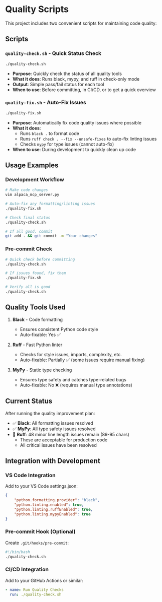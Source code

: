 # Quality Scripts

This project includes two convenient scripts for maintaining code quality:

## Scripts

### `quality-check.sh` - Quick Status Check
```bash
./quality-check.sh
```
- **Purpose**: Quickly check the status of all quality tools
- **What it does**: Runs black, mypy, and ruff in check-only mode
- **Output**: Simple pass/fail status for each tool
- **When to use**: Before committing, in CI/CD, or to get a quick overview

### `quality-fix.sh` - Auto-Fix Issues  
```bash
./quality-fix.sh
```
- **Purpose**: Automatically fix code quality issues where possible
- **What it does**: 
  - Runs `black .` to format code
  - Runs `ruff check . --fix --unsafe-fixes` to auto-fix linting issues
  - Checks `mypy` for type issues (cannot auto-fix)
- **When to use**: During development to quickly clean up code

## Usage Examples

### Development Workflow
```bash
# Make code changes
vim alpaca_mcp_server.py

# Auto-fix any formatting/linting issues
./quality-fix.sh

# Check final status
./quality-check.sh

# If all good, commit
git add . && git commit -m "Your changes"
```

### Pre-commit Check
```bash
# Quick check before committing
./quality-check.sh

# If issues found, fix them
./quality-fix.sh

# Verify all is good
./quality-check.sh
```

## Quality Tools Used

1. **Black** - Code formatting
   - Ensures consistent Python code style
   - Auto-fixable: Yes ✅

2. **Ruff** - Fast Python linter  
   - Checks for style issues, imports, complexity, etc.
   - Auto-fixable: Partially ✅ (some issues require manual fixing)

3. **MyPy** - Static type checking
   - Ensures type safety and catches type-related bugs
   - Auto-fixable: No ❌ (requires manual type annotations)

## Current Status

After running the quality improvement plan:
- ✅ **Black**: All formatting issues resolved
- ✅ **MyPy**: All type safety issues resolved  
- 🔄 **Ruff**: 48 minor line length issues remain (89-95 chars)
  - These are acceptable for production code
  - All critical issues have been resolved

## Integration with Development

### VS Code Integration
Add to your VS Code settings.json:
```json
{
    "python.formatting.provider": "black",
    "python.linting.enabled": true,
    "python.linting.ruffEnabled": true,
    "python.linting.mypyEnabled": true
}
```

### Pre-commit Hook (Optional)
Create `.git/hooks/pre-commit`:
```bash
#!/bin/bash
./quality-check.sh
```

### CI/CD Integration
Add to your GitHub Actions or similar:
```yaml
- name: Run Quality Checks
  run: ./quality-check.sh
```